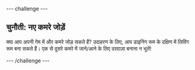 --- challenge ---
## चुनौती: नए कमरे जोड़ें

क्या आप अपनी गेम में और कमरे जोड़ सकते हैं? उदाहरण के लिए, आप डाइनिंग रूम के दक्षिण में लिविंग रूम बना सकते हैं। एक से दूसरे कमरे में जाने/आने के लिए दरवाज़ा बनाना न भूलें!




--- /challenge ---